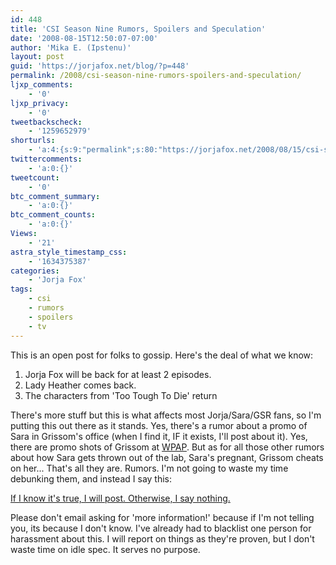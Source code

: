 ```yaml
---
id: 448
title: 'CSI Season Nine Rumors, Spoilers and Speculation'
date: '2008-08-15T12:50:07-07:00'
author: 'Mika E. (Ipstenu)'
layout: post
guid: 'https://jorjafox.net/blog/?p=448'
permalink: /2008/csi-season-nine-rumors-spoilers-and-speculation/
ljxp_comments:
    - '0'
ljxp_privacy:
    - '0'
tweetbackscheck:
    - '1259652979'
shorturls:
    - 'a:4:{s:9:"permalink";s:80:"https://jorjafox.net/2008/08/15/csi-season-nine-rumors-spoilers-and-speculation/";s:7:"tinyurl";s:25:"http://tinyurl.com/lsqj8b";s:4:"isgd";s:18:"http://is.gd/534it";s:5:"bitly";s:20:"http://bit.ly/7IrsiR";}'
twittercomments:
    - 'a:0:{}'
tweetcount:
    - '0'
btc_comment_summary:
    - 'a:0:{}'
btc_comment_counts:
    - 'a:0:{}'
Views:
    - '21'
astra_style_timestamp_css:
    - '1634375387'
categories:
    - 'Jorja Fox'
tags:
    - csi
    - rumors
    - spoilers
    - tv
---
```


This is an open post for folks to gossip.  Here's the deal of what we know:

<ol>
	<li>Jorja Fox will be back for at least 2 episodes.</li>
	<li>Lady Heather comes back.</li>
	<li>The characters from 'Too Tough To Die' return</li>
</ol>

There's more stuff but this is what affects most Jorja/Sara/GSR fans, so I'm putting this out there as it stands.  Yes, there's a rumor about a promo of Sara in Grissom's office (when I find it, IF it exists, I'll post about it).  Yes, there are promo shots of Grissom at <a href="http://billypetersen.com">WPAP</a>.  But as for all those other rumors about how Sara gets thrown out of the lab, Sara's pregnant, Grissom cheats on her... That's all they are.  Rumors. I'm not going to waste my time debunking them, and instead I say this:

<u>If I know it's true, I will post.  Otherwise, I say nothing.</u>

Please don't email asking for 'more information!' because if I'm not telling you, its because I don't know.  I've already had to blacklist one person for harassment about this. I will report on things as they're proven, but I don't waste time on idle spec.  It serves no purpose.